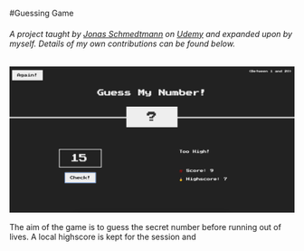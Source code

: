 #Guessing Game
###### A project taught by [Jonas Schmedtmann](https://jonas.io) on [Udemy](https://www.udemy.com/course/the-complete-javascript-course/) and expanded upon by myself. Details of my own contributions can be found below.


![Guessing Game Preview](images/prev1.png)

The aim of the game is to guess the secret number before running out of lives. A local highscore is kept for the session and 